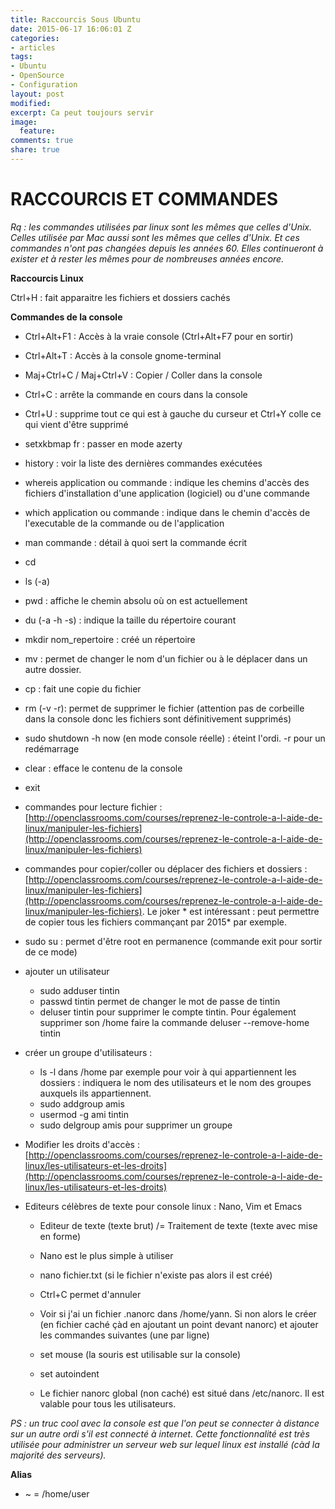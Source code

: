 ```yaml
---
title: Raccourcis Sous Ubuntu
date: 2015-06-17 16:06:01 Z
categories:
- articles
tags:
- Ubuntu
- OpenSource
- Configuration
layout: post
modified: 
excerpt: Ca peut toujours servir
image:
  feature: 
comments: true
share: true
---
```


# RACCOURCIS ET COMMANDES

_Rq : les commandes utilisées par linux sont les mêmes que celles d'Unix. Celles utilisée par Mac aussi sont les mêmes que celles d'Unix. Et ces commandes n'ont pas changées depuis les années 60. Elles continueront à exister et à rester les mêmes pour de nombreuses années encore._

**Raccourcis Linux**

Ctrl+H : fait apparaitre les fichiers et dossiers cachés

**Commandes de la console**

*   Ctrl+Alt+F1 : Accès à la vraie console (Ctrl+Alt+F7 pour en sortir)
*   Ctrl+Alt+T : Accès à la console gnome-terminal
*   Maj+Ctrl+C / Maj+Ctrl+V : Copier / Coller dans la console
*   Ctrl+C : arrête la commande en cours dans la console
*   Ctrl+U : supprime tout ce qui est à gauche du curseur et Ctrl+Y colle ce qui vient d'être supprimé
*   setxkbmap fr : passer en mode azerty
*   history : voir la liste des dernières commandes exécutées
*   whereis application ou commande : indique les chemins d'accès des fichiers d'installation d'une application (logiciel) ou d'une commande
*   which application ou commande : indique dans le chemin d'accès de l'executable de la commande ou de l'application
*   man commande : détail à quoi sert la commande écrit
*   cd
*   ls (-a)
*   pwd : affiche le chemin absolu où on est actuellement
*   du (-a -h -s) : indique la taille du répertoire courant
*   mkdir nom_repertoire : créé un répertoire
*   mv : permet de changer le nom d'un fichier ou à le déplacer dans un autre dossier.
*   cp : fait une copie du fichier
*   rm (-v -r): permet de supprimer le fichier (attention pas de corbeille dans la console donc les fichiers sont définitivement supprimés)
*   sudo shutdown -h now (en mode console réelle) : éteint l'ordi. -r pour un redémarrage
*   clear : efface le contenu de la console
*   exit
*   commandes pour lecture fichier : [](http://openclassrooms.com/courses/reprenez-le-controle-a-l-aide-de-linux/manipuler-les-fichiers)[http://openclassrooms.com/courses/reprenez-le-controle-a-l-aide-de-linux/manipuler-les-fichiers](http://openclassrooms.com/courses/reprenez-le-controle-a-l-aide-de-linux/manipuler-les-fichiers)
*   commandes pour copier/coller ou déplacer des fichiers et dossiers : [](http://openclassrooms.com/courses/reprenez-le-controle-a-l-aide-de-linux/manipuler-les-fichiers)[http://openclassrooms.com/courses/reprenez-le-controle-a-l-aide-de-linux/manipuler-les-fichiers](http://openclassrooms.com/courses/reprenez-le-controle-a-l-aide-de-linux/manipuler-les-fichiers). Le joker * est intéressant : peut permettre de copier tous les fichiers commançant par 2015* par exemple.
*   sudo su : permet d'être root en permanence (commande exit pour sortir de ce mode)
*   ajouter un utilisateur

    *   sudo adduser tintin
    *   passwd tintin permet de changer le mot de passe de tintin
    *   deluser tintin pour supprimer le compte tintin. Pour également supprimer son /home faire la commande deluser --remove-home tintin

*   créer un groupe d'utilisateurs :

    *   ls -l dans /home par exemple pour voir à qui appartiennent les dossiers : indiquera le nom des utilisateurs et le nom des groupes auxquels ils appartiennent.
    *   sudo addgroup amis
    *   usermod -g ami tintin
    *   sudo delgroup amis pour supprimer un groupe

*   Modifier les droits d'accès : [](http://openclassrooms.com/courses/reprenez-le-controle-a-l-aide-de-linux/les-utilisateurs-et-les-droits)[http://openclassrooms.com/courses/reprenez-le-controle-a-l-aide-de-linux/les-utilisateurs-et-les-droits](http://openclassrooms.com/courses/reprenez-le-controle-a-l-aide-de-linux/les-utilisateurs-et-les-droits)
*   Editeurs célèbres de texte pour console linux : Nano, Vim et Emacs

	*   Editeur de texte (texte brut) /= Traitement de texte (texte avec mise en forme)
    *   Nano est le plus simple à utiliser
    *   nano fichier.txt (si le fichier n'existe pas alors il est créé)
    *   Ctrl+C permet d'annuler
    *   Voir si j'ai un fichier .nanorc dans /home/yann. Si non alors le créer (en fichier caché çàd en ajoutant un point devant nanorc) et ajouter les commandes suivantes (une par ligne)

    *   set mouse (la souris est utilisable sur la console)
    *   set autoindent
    *   Le fichier nanorc global (non caché) est situé dans /etc/nanorc. Il est valable pour tous les utilisateurs.

_PS : un truc cool avec la console est que l'on peut se connecter à distance sur un autre ordi s'il est connecté à internet. Cette fonctionnalité est très utilisée pour administrer un serveur web sur lequel linux est installé (càd la majorité des serveurs)._

**Alias**

*   ~ = /home/user
